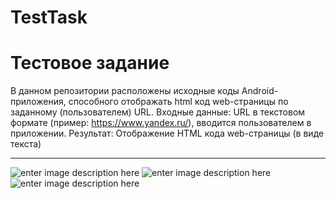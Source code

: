 # TestTask
Тестовое задание
===============
В данном репозитории расположены исходные коды Android-приложения, способного отображать html код web-страницы по заданному (пользователем) URL. Входные данные: URL в текстовом формате (пример: https://www.yandex.ru/), вводится пользователем в приложении. Результат: Отображение HTML кода web-страницы (в виде текста)

----------
![enter image description here](http://image.openlan.ru/images/82878243957789569637.png)
![enter image description here](http://image.openlan.ru/images/27702617434423412063.png)
![enter image description here](http://image.openlan.ru/images/39350685457016736800.png)
